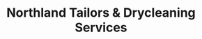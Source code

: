 ---
title: "Northland Tailors & Drycleaning Services"
url: /calgary/northland-tailors-und-drycleaning-services/
shop: Schneiderei
---